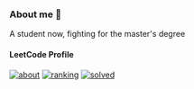 ### **About me 👋**

A student now, fighting for the master's degree

#### **LeetCode Profile**
[![about](https://lc.coding.gs/v1cn/vvisionnn.svg??logo=leetcode&color=2C4274&logoColor=ffffff&labelColor=1d212a)](https://leetcode-cn.com/u/vvisionnn/)
[![ranking](https://lc.coding.gs/v1cn/ranking/vvisionnn.svg?logo=leetcode&color=2C4274&logoColor=ffffff&labelColor=1d212a)](https://leetcode-cn.com/u/vvisionnn/)
[![solved](https://lc.coding.gs/v1cn/solved/vvisionnn.svg?logo=leetcode&color=2C4274&logoColor=ffffff&labelColor=1d212a)](https://leetcode-cn.com/u/vvisionnn/)


<!--
**vvisionnn/vvisionnn** is a ✨ _special_ ✨ repository because its `README.md` (this file) appears on your GitHub profile.
Here are some ideas to get you started:
- 🔭 I’m currently working on ...
- 🌱 I’m currently learning ...
- 👯 I’m looking to collaborate on ...
- 🤔 I’m looking for help with ...
- 💬 Ask me about ...
- 📫 How to reach me: ...
- 😄 Pronouns: ...
- ⚡ Fun fact: ...
-->
